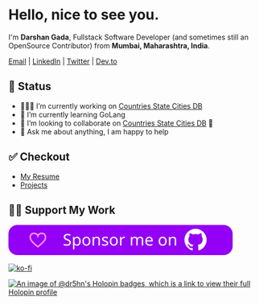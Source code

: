 <h1>
  Hello, nice to see you.
</h1>

<p>I'm <b>Darshan Gada</b>, Fullstack Software Developer (and sometimes still an OpenSource Contributor) from <b>Mumbai, Maharashtra, India</b>. </p>

[Email](mailto:gadadarshan@gmail.com?subject=%5BGitHub%5D%20%F0%9F%94%A5Contact&body=Hello%20Darshan%2C%0D%0A%0D%0AI've%20seen%20your%20Github%20Profile%2C%20I%20want%20to) | [LinkedIn](https://linkedin.com/in/dr5hn) | [Twitter](https://twitter.com/dr5hn) | [Dev.to](https://dev.to/dr5hn)

<!-- Talking about you -->
## 📃 Status
- 👨🏻‍💻 I’m currently working on [Countries State Cities DB](https://github.com/dr5hn/countries-states-cities-database)
- 🌱 I’m currently learning GoLang
- 👯 I’m looking to collaborate on [Countries State Cities DB](https://github.com/dr5hn/countries-states-cities-database) 🤝
- 💬 Ask me about anything, I am happy to help

## ✅ Checkout
- [My Resume](https://github.com/dr5hn/resume)
- [Projects](https://github.com/dr5hn/resume/blob/main/projects.md)

## 🙋‍♂️ Support My Work

[![Github Sponsorship](.github/resources/github_sponsor_btn.svg)](https://github.com/sponsors/dr5hn)

[![ko-fi](https://www.ko-fi.com/img/githubbutton_sm.svg)](https://ko-fi.com/dr5hn)

[![An image of @dr5hn's Holopin badges, which is a link to view their full Holopin profile](https://holopin.me/dr5hn)](https://holopin.io/@dr5hn)


<!--
**dr5hn/dr5hn** is a ✨ _special_ ✨ repository because its `README.md` (this file) appears on your GitHub profile.
-->
